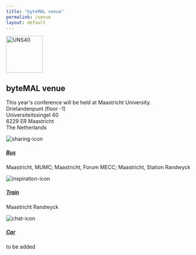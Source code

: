 ```yaml
---
title: "byteMAL venue"
permalink: /venue
layout: default
---
```

<div class="card" style="width: 100%;">
  <img src="/bytemal-2024/images/location.jpg" class="card-img-top" alt="UNS40" style="height:100px;max-height:100%;width:auto;vertical-align:middle;">
  <div class="card-body">
    <h2 class="card-title">byteMAL venue</h2>
        <p class="card-text"> This year's conference will be held at Maastricht University.<br>
        Drielandenpunt (floor -1)<br>
        Universiteitssingel 40<br>
        6229 ER Maastricht<br>
        The Netherlands</p>
  </div>
</div>
  
<div class="card-deck text-center">
  <div class="card">
    <img src="/bytemal-2024/images/Icons/bus-icon.jpg" class="card-img-top px-4 py-1" alt="sharing-icon">
    <div class="card-body">
      <h5 class="card-title"><a href="/bytemal-2024/submit">Bus</a></h5>
      <p class="card-text"> Maastricht, MUMC; Maastricht, Forum MECC; Maastricht, Station Randwyck</p>
    </div>
  </div>
  <div class="card">
    <img src="/bytemal-2024/images/Icons/train-icon.png" class="card-img-top px-4 py-1" alt="inspiration-icon">
    <div class="card-body">
      <h5 class="card-title"><a href="/bytemal-2024/keynotes">Train</a></h5>
      <p class="card-text"> Maastricht Randwyck</p>
    </div>
  </div>
  <div class="card">
    <img src="/bytemal-2024/images/Icons/car-icon.png" class="card-img-top px-4 py-1" alt="chat-icon">
    <div class="card-body">
      <h5 class="card-title"><a href="/bytemal-2024/register">Car</a></h5>
      <p class="card-text">to be added</p>
    </div>
  </div>
</div>
